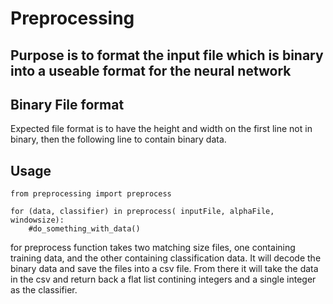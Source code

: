 # Preprocessing 
## Purpose is to format the input file which is binary into a useable format for the neural network

## Binary File format
Expected file format is to have the height and width on the first line not in binary, then the following line to contain binary data.

## Usage
```
from preprocessing import preprocess

for (data, classifier) in preprocess( inputFile, alphaFile, windowsize):
    #do_something_with_data()
```
for preprocess function takes two matching size files, one containing training data, and the other containing classification data. It will decode the binary data and save the files into a csv file. From there it will take the data in the csv and return back a flat list contining integers and a single integer as the classifier.
